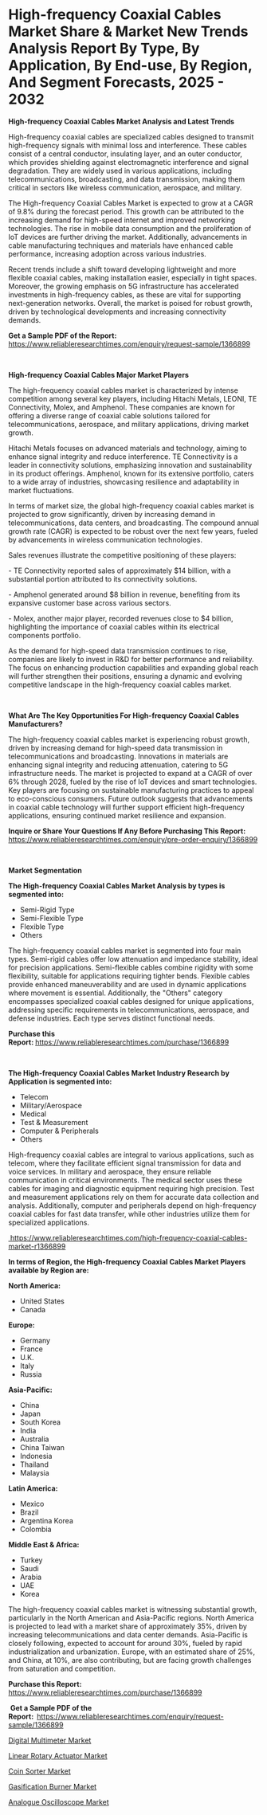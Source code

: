 <p><h1>High-frequency Coaxial Cables Market Share & Market New Trends Analysis Report By Type, By Application, By End-use, By Region, And Segment Forecasts, 2025 - 2032</h1></p><p><strong>High-frequency Coaxial Cables Market Analysis and Latest Trends</strong></p>
<p><p>High-frequency coaxial cables are specialized cables designed to transmit high-frequency signals with minimal loss and interference. These cables consist of a central conductor, insulating layer, and an outer conductor, which provides shielding against electromagnetic interference and signal degradation. They are widely used in various applications, including telecommunications, broadcasting, and data transmission, making them critical in sectors like wireless communication, aerospace, and military.</p><p>The High-frequency Coaxial Cables Market is expected to grow at a CAGR of 9.8% during the forecast period. This growth can be attributed to the increasing demand for high-speed internet and improved networking technologies. The rise in mobile data consumption and the proliferation of IoT devices are further driving the market. Additionally, advancements in cable manufacturing techniques and materials have enhanced cable performance, increasing adoption across various industries. </p><p>Recent trends include a shift toward developing lightweight and more flexible coaxial cables, making installation easier, especially in tight spaces. Moreover, the growing emphasis on 5G infrastructure has accelerated investments in high-frequency cables, as these are vital for supporting next-generation networks. Overall, the market is poised for robust growth, driven by technological developments and increasing connectivity demands.</p></p>
<p><strong>Get a Sample PDF of the Report:&nbsp;</strong> <a href="https://www.reliableresearchtimes.com/enquiry/request-sample/1366899?utm_campaign=2748&utm_medium=2&utm_source=Github&utm_content=ia&utm_term=22032025&utm_id=high-frequency-coaxial-cables">https://www.reliableresearchtimes.com/enquiry/request-sample/1366899</a></p>
<p>&nbsp;</p>
<p><strong>High-frequency Coaxial Cables Major Market Players</strong></p>
<p><p>The high-frequency coaxial cables market is characterized by intense competition among several key players, including Hitachi Metals, LEONI, TE Connectivity, Molex, and Amphenol. These companies are known for offering a diverse range of coaxial cable solutions tailored for telecommunications, aerospace, and military applications, driving market growth.</p><p>Hitachi Metals focuses on advanced materials and technology, aiming to enhance signal integrity and reduce interference. TE Connectivity is a leader in connectivity solutions, emphasizing innovation and sustainability in its product offerings. Amphenol, known for its extensive portfolio, caters to a wide array of industries, showcasing resilience and adaptability in market fluctuations.</p><p>In terms of market size, the global high-frequency coaxial cables market is projected to grow significantly, driven by increasing demand in telecommunications, data centers, and broadcasting. The compound annual growth rate (CAGR) is expected to be robust over the next few years, fueled by advancements in wireless communication technologies.</p><p>Sales revenues illustrate the competitive positioning of these players: </p><p>- TE Connectivity reported sales of approximately $14 billion, with a substantial portion attributed to its connectivity solutions. </p><p>- Amphenol generated around $8 billion in revenue, benefiting from its expansive customer base across various sectors.</p><p>- Molex, another major player, recorded revenues close to $4 billion, highlighting the importance of coaxial cables within its electrical components portfolio.</p><p>As the demand for high-speed data transmission continues to rise, companies are likely to invest in R&D for better performance and reliability. The focus on enhancing production capabilities and expanding global reach will further strengthen their positions, ensuring a dynamic and evolving competitive landscape in the high-frequency coaxial cables market.</p></p>
<p>&nbsp;</p>
<p><strong>What Are The Key Opportunities For High-frequency Coaxial Cables Manufacturers?</strong></p>
<p><p>The high-frequency coaxial cables market is experiencing robust growth, driven by increasing demand for high-speed data transmission in telecommunications and broadcasting. Innovations in materials are enhancing signal integrity and reducing attenuation, catering to 5G infrastructure needs. The market is projected to expand at a CAGR of over 6% through 2028, fueled by the rise of IoT devices and smart technologies. Key players are focusing on sustainable manufacturing practices to appeal to eco-conscious consumers. Future outlook suggests that advancements in coaxial cable technology will further support efficient high-frequency applications, ensuring continued market resilience and expansion.</p></p>
<p><strong>Inquire or Share Your Questions If Any Before Purchasing This Report:</strong> <a href="https://www.reliableresearchtimes.com/enquiry/pre-order-enquiry/1366899?utm_campaign=2748&utm_medium=2&utm_source=Github&utm_content=ia&utm_term=22032025&utm_id=high-frequency-coaxial-cables">https://www.reliableresearchtimes.com/enquiry/pre-order-enquiry/1366899</a></p>
<p>&nbsp;</p>
<p><strong>Market Segmentation</strong></p>
<p><strong>The High-frequency Coaxial Cables Market Analysis by types is segmented into:</strong></p>
<p><ul><li>Semi-Rigid Type</li><li>Semi-Flexible Type</li><li>Flexible Type</li><li>Others</li></ul></p>
<p><p>The high-frequency coaxial cables market is segmented into four main types. Semi-rigid cables offer low attenuation and impedance stability, ideal for precision applications. Semi-flexible cables combine rigidity with some flexibility, suitable for applications requiring tighter bends. Flexible cables provide enhanced maneuverability and are used in dynamic applications where movement is essential. Additionally, the "Others" category encompasses specialized coaxial cables designed for unique applications, addressing specific requirements in telecommunications, aerospace, and defense industries. Each type serves distinct functional needs.</p></p>
<p><strong>Purchase this Report:&nbsp;</strong><a href="https://www.reliableresearchtimes.com/purchase/1366899?utm_campaign=2748&utm_medium=2&utm_source=Github&utm_content=ia&utm_term=22032025&utm_id=high-frequency-coaxial-cables">https://www.reliableresearchtimes.com/purchase/1366899</a></p>
<p>&nbsp;</p>
<p><strong>The High-frequency Coaxial Cables Market Industry Research by Application is segmented into:</strong></p>
<p><ul><li>Telecom</li><li>Military/Aerospace</li><li>Medical</li><li>Test & Measurement</li><li>Computer & Peripherals</li><li>Others</li></ul></p>
<p><p>High-frequency coaxial cables are integral to various applications, such as telecom, where they facilitate efficient signal transmission for data and voice services. In military and aerospace, they ensure reliable communication in critical environments. The medical sector uses these cables for imaging and diagnostic equipment requiring high precision. Test and measurement applications rely on them for accurate data collection and analysis. Additionally, computer and peripherals depend on high-frequency coaxial cables for fast data transfer, while other industries utilize them for specialized applications.</p></p>
<p><a href="https://www.reliableresearchtimes.com/high-frequency-coaxial-cables-market-r1366899?utm_campaign=2748&utm_medium=2&utm_source=Github&utm_content=ia&utm_term=22032025&utm_id=high-frequency-coaxial-cables">&nbsp;https://www.reliableresearchtimes.com/high-frequency-coaxial-cables-market-r1366899</a></p>
<p><strong>In terms of Region, the High-frequency Coaxial Cables Market Players available by Region are:</strong></p>
<p>
    <p> <strong> North America: </strong>
        <ul>
            <li>United States</li>
            <li>Canada</li>
        </ul>
        </p> 
    <p> <strong> Europe: </strong>
        <ul>
            <li>Germany</li>
            <li>France</li>
            <li>U.K.</li>
            <li>Italy</li>
            <li>Russia</li>
        </ul>
        </p> 
    <p> <strong> Asia-Pacific: </strong>
        <ul>
            <li>China</li>
            <li>Japan</li>
            <li>South Korea</li>
            <li>India</li>
            <li>Australia</li>
            <li>China Taiwan</li>
            <li>Indonesia</li>
            <li>Thailand</li>
            <li>Malaysia</li>
        </ul>
        </p> 
    <p> <strong> Latin America: </strong>
        <ul>
            <li>Mexico</li>
            <li>Brazil</li>
            <li>Argentina Korea</li>
            <li>Colombia</li>
        </ul>
        </p> 
    <p> <strong> Middle East & Africa: </strong>
        <ul>
            <li>Turkey</li>
            <li>Saudi</li>
            <li>Arabia</li>
            <li>UAE</li>
            <li>Korea</li>
        </ul>
    </p>
    </p>
<p><p>The high-frequency coaxial cables market is witnessing substantial growth, particularly in the North American and Asia-Pacific regions. North America is projected to lead with a market share of approximately 35%, driven by increasing telecommunications and data center demands. Asia-Pacific is closely following, expected to account for around 30%, fueled by rapid industrialization and urbanization. Europe, with an estimated share of 25%, and China, at 10%, are also contributing, but are facing growth challenges from saturation and competition.</p></p>
<p><strong>Purchase this Report: </strong><a href="https://www.reliableresearchtimes.com/purchase/1366899?utm_campaign=2748&utm_medium=2&utm_source=Github&utm_content=ia&utm_term=22032025&utm_id=high-frequency-coaxial-cables">https://www.reliableresearchtimes.com/purchase/1366899</a></p>
<p>&nbsp;<strong>Get a Sample PDF of the Report:&nbsp;&nbsp;</strong><a href="https://www.reliableresearchtimes.com/enquiry/request-sample/1366899?utm_campaign=2748&utm_medium=2&utm_source=Github&utm_content=ia&utm_term=22032025&utm_id=high-frequency-coaxial-cables">https://www.reliableresearchtimes.com/enquiry/request-sample/1366899</a></p>
<p><strong></strong></p>
<p><p><a href="https://www.linkedin.com/pulse/comprehensive-study-digital-multimeter-market-size-growth-b8oke?utm_campaign=2748&utm_medium=2&utm_source=Github&utm_content=ia&utm_term=22032025&utm_id=high-frequency-coaxial-cables">Digital Multimeter Market</a></p><p><a href="https://www.linkedin.com/pulse/linear-rotary-actuator-market-research-report-forecast-dsyhe?utm_campaign=2748&utm_medium=2&utm_source=Github&utm_content=ia&utm_term=22032025&utm_id=high-frequency-coaxial-cables">Linear Rotary Actuator Market</a></p><p><a href="https://www.linkedin.com/pulse/future-outlook-coin-sorter-market-20252032-anticipated-7-cagr-revenue-4xade?utm_campaign=2748&utm_medium=2&utm_source=Github&utm_content=ia&utm_term=22032025&utm_id=high-frequency-coaxial-cables">Coin Sorter Market</a></p><p><a href="https://www.linkedin.com/pulse/in-depth-report-gasification-burner-market-types-applications-hf4we?utm_campaign=2748&utm_medium=2&utm_source=Github&utm_content=ia&utm_term=22032025&utm_id=high-frequency-coaxial-cables">Gasification Burner Market</a></p><p><a href="https://www.linkedin.com/pulse/industry-experts-project-analogue-oscilloscope-market-73rte?utm_campaign=2748&utm_medium=2&utm_source=Github&utm_content=ia&utm_term=22032025&utm_id=high-frequency-coaxial-cables">Analogue Oscilloscope Market</a></p></p>